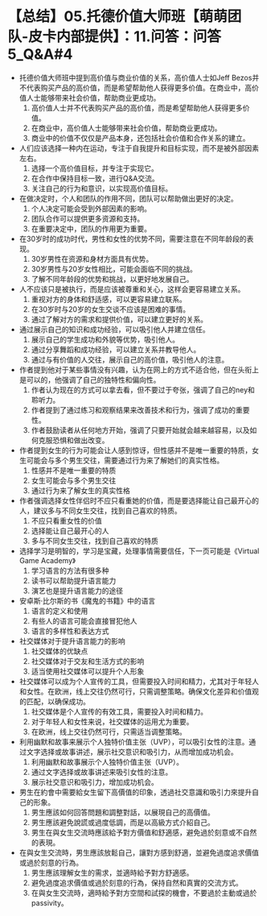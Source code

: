 # 【总结】05.托德价值大师班【萌萌团队-皮卡内部提供】：11.问答：问答5_Q&A#4

-   托德价值大师班中提到高价值与商业价值的关系，高价值人士如Jeff Bezos并不代表购买产品的高价值，而是希望帮助他人获得更多价值。在商业中，高价值人士能够带来社会价值，帮助商业更成功。
    1.  高价值人士并不代表购买产品的高价值，而是希望帮助他人获得更多价值。
    2.  在商业中，高价值人士能够带来社会价值，帮助商业更成功。
    3.  商业中的价值不仅仅是产品本身，还包括社会价值和合作关系的建立。
-   人们应该选择一种内在运动，专注于自我提升和目标实现，而不是被外部因素左右。
    1.  选择一个高价值目标，并专注于实现它。
    2.  在合作中保持目标一致，进行Q&A交流。
    3.  关注自己的行为和意识，以实现高价值目标。
-   在做决定时，个人和团队的作用不同，团队可以帮助做出更好的决定。
    1.  个人决定可能会受到外部因素的影响。
    2.  团队合作可以提供更多资源和支持。
    3.  在重要决定中，团队的作用更为重要。
-   在30岁时的成功时代，男性和女性的优势不同，需要注意在不同年龄段的表现。
    1.  30岁男性在资源和身材方面具有优势。
    2.  30岁男性与20岁女性相比，可能会面临不同的挑战。
    3.  了解不同年龄段的优势和挑战，以更好地发展自己。
-   人不应该只是被执行，而是应该被尊重和关心，这样会更容易建立关系。
    1.  重视对方的身体和舒适感，可以更容易建立联系。
    2.  在30岁时与20岁的女生交谈不应该是困难的事情。
    3.  通过了解对方的需求和提供价值，可以建立更好的关系。
-   通过展示自己的知识和成功经验，可以吸引他人并建立信任。
    1.  展示自己的学生成功和外貌等优势，吸引他人。
    2.  通过分享舞蹈和成功经验，可以建立关系并教导他人。
    3.  通过与有价值的人交往，展示自己的高价值，吸引他人的注意。
-   作者提到他对于某些事情没有兴趣，认为在网上的方式不适合他，但在头衔上是可以的，他强调了自己的独特性和偏向性。
    1.  作者认为现在的方式可以拿去看，但不要过于夸张，强调了自己的ney和聆听力。
    2.  作者提到了通过练习和观察结果来改善技术和行为，强调了成功的重要性。
    3.  作者鼓励读者从任何地方开始，强调了只要开始就会越来越容易，以及如何克服恐惧和做出改变。
-   作者提到女生的行为可能会让人感到惊讶，但性感并不是唯一重要的特质，女生可能会与多个男生交往，需要通过行为来了解她们的真实性格。
    1.  性感并不是唯一重要的特质
    2.  女生可能会与多个男生交往
    3.  通过行为来了解女生的真实性格
-   作者强调选择女性伴侣时不应只看重她的价值，而是要选择能让自己最开心的人，建议多与不同女生交往，找到自己喜欢的特质。
    1.  不应只看重女性的价值
    2.  选择能让自己最开心的人
    3.  多与不同女生交往，找到自己喜欢的特质
-   选择学习是明智的，学习是宝藏，处理事情需要信任，下一页可能是《Virtual Game Academy》
    1.  学习语言的方法有很多种
    2.  读书可以帮助提升语言能力
    3.  演艺也是提升语言能力的途径
-   安卓斯·比尔斯的书《魔鬼的书籍》中的语言
    1.  语言的定义和使用
    2.  有些人的语言可能会直接冒犯他人
    3.  语言的多样性和表达方式
-   社交媒体对于提升语言能力的影响
    1.  社交媒体的优缺点
    2.  社交媒体对于交友和生活方式的影响
    3.  适当使用社交媒体可以提升个人形象
-   社交媒体可以成为个人宣传的工具，但需要投入时间和精力，尤其对于年轻人和女性。在欧洲，线上交往仍然可行，只需调整策略。确保文化差异和价值观的匹配，以确保成功。
    1.  社交媒体是个人宣传的有效工具，需要投入时间和精力。
    2.  对于年轻人和女性来说，社交媒体的运用尤为重要。
    3.  在欧洲，线上交往仍然可行，只需适当调整策略。
-   利用幽默和故事来展示个人独特价值主张（UVP），可以吸引女性的注意。通过文字选择或故事讲述，展示社交意识和吸引力，从而增加成功机会。
    1.  利用幽默和故事展示个人独特价值主张（UVP）。
    2.  通过文字选择或故事讲述来吸引女性的注意。
    3.  展示社交意识和吸引力，增加成功机会。
-   男生在約會中需要給女生留下高價值的印象，透過社交意識和吸引力來提升自己的形象。
    1.  男生應該如何回答問題和調整對話，以展現自己的高價值。
    2.  男生應該避免說謊或過度低調，而是以高級方式介紹自己。
    3.  男生在與女生交流時應該給予對方價值和舒適感，避免過於刻意或不自然的表現。
-   在與女生交流時，男生應該放鬆自己，讓對方感到舒適，並避免過度追求價值或過於刻意的行為。
    1.  男生應該理解女生的需求，並適時給予對方舒適感。
    2.  避免過度追求價值或過於刻意的行為，保持自然和真實的交流方式。
    3.  在與女生交流時，適時給予對方空間和試探的機會，不要過於主動或過於 passivity。
